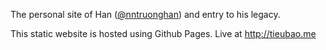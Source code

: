 The personal site of Han ([@nntruonghan](https://twitter.com/nntruonghan)) and entry to his legacy. 

This static website is hosted using Github Pages. Live at http://tieubao.me